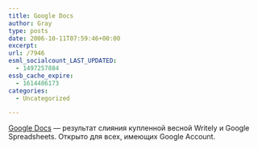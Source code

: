 ```yaml
---
title: Google Docs
author: Gray
type: posts
date: 2006-10-11T07:59:46+00:00
excerpt:
url: /7946
esml_socialcount_LAST_UPDATED:
  - 1497257884
essb_cache_expire:
  - 1614486173
categories:
  - Uncategorized

---
```








<a href="http://docs.google.com/" target="_blank">Google Docs</a>&nbsp;&#8212; результат слияния купленной весной Writely и Google Spreadsheets. Открыто для всех, имеющих Google Account.